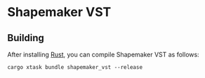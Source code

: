 # Shapemaker VST

## Building

After installing [Rust](https://rustup.rs/), you can compile Shapemaker VST as follows:

```shell
cargo xtask bundle shapemaker_vst --release
```
